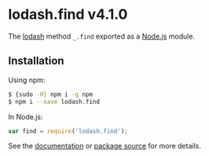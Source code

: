 # lodash.find v4.1.0

The [lodash](https://lodash.com/) method `_.find` exported as a [Node.js](https://nodejs.org/) module.

## Installation

Using npm:
```bash
$ {sudo -H} npm i -g npm
$ npm i --save lodash.find
```

In Node.js:
```js
var find = require('lodash.find');
```

See the [documentation](https://lodash.com/docs#find) or [package source](https://github.com/lodash/lodash/blob/4.1.0-npm-packages/lodash.find) for more details.
